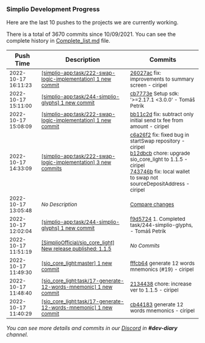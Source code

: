 
### Simplio Development Progress

Here are the last 10 pushes to the projects we are currently working.

There is a total of 3670 commits since 10/09/2021. You can see the complete history in
 [Complete_list.md](Complete_list.md) file.

| Push Time | Description | Commits |
| --- | --- | --- |
| <sub>2022-10-17 16:11:23</sub> | <sub>[[simplio-app:task/222\-swap\-logic\-implementation] 1 new commit](https://github.com/SimplioOfficial/simplio-app/commit/26027ac11588299603652e92a0f4a8f2ef41ac70)</sub> | <sub>[26027ac](https://github.com/SimplioOfficial/simplio-app/commit/26027ac11588299603652e92a0f4a8f2ef41ac70) fix: improvements to summary screen - ciripel</sub> |
| <sub>2022-10-17 15:11:00</sub> | <sub>[[simplio-app:task/244\-simplio\-glyphs] 1 new commit](https://github.com/SimplioOfficial/simplio-app/commit/cb7773e18bb463ec45ecad8080c18215081c785c)</sub> | <sub>[cb7773e](https://github.com/SimplioOfficial/simplio-app/commit/cb7773e18bb463ec45ecad8080c18215081c785c) Setup  sdk: '>=2.17.1 <3.0.0' - Tomáš Petrík</sub> |
| <sub>2022-10-17 15:08:09</sub> | <sub>[[simplio-app:task/222\-swap\-logic\-implementation] 1 new commit](https://github.com/SimplioOfficial/simplio-app/commit/bb11c2d66cc102ad30d3bde798467a8e638e0da6)</sub> | <sub>[bb11c2d](https://github.com/SimplioOfficial/simplio-app/commit/bb11c2d66cc102ad30d3bde798467a8e638e0da6) fix: subtract only initial send tx fee from amount - ciripel</sub> |
| <sub>2022-10-17 14:33:09</sub> | <sub>[[simplio-app:task/222\-swap\-logic\-implementation] 3 new commits](https://github.com/SimplioOfficial/simplio-app/compare/6f5352631173...743746b6499b)</sub> | <sub>[c6a26f2](https://github.com/SimplioOfficial/simplio-app/commit/c6a26f2e6b91f2bfa9be73026f624dee90176b95) fix: fixed bug in startSwap repository - ciripel<br>[b12dbcb](https://github.com/SimplioOfficial/simplio-app/commit/b12dbcb758bb351db83b378e526120c9fbdc2367) chore: upgrade sio_core_light to 1.1.5 - ciripel<br>[743746b](https://github.com/SimplioOfficial/simplio-app/commit/743746b6499befde33656ff125110a3d96e5f9ba) fix: local wallet to swap not sourceDepositAddress - ciripel</sub> |
| <sub>2022-10-17 13:05:48</sub> | <sub>_No Description_</sub> | <sub>[Compare changes](https://github.com/SimplioOfficial/simplio-app/compare/2fad8dfcb686...761a55243cd5)</sub> |
| <sub>2022-10-17 12:02:04</sub> | <sub>[[simplio-app:task/244\-simplio\-glyphs] 1 new commit](https://github.com/SimplioOfficial/simplio-app/commit/f9d572438fd4d5f33fcea41aba43dc9a788b3598)</sub> | <sub>[f9d5724](https://github.com/SimplioOfficial/simplio-app/commit/f9d572438fd4d5f33fcea41aba43dc9a788b3598) 1. Completed task/244-simplio-glyphs, - Tomáš Petrík</sub> |
| <sub>2022-10-17 11:51:19</sub> | <sub>[[SimplioOfficial/sio_core_light] New release published: 1\.1\.5](https://github.com/SimplioOfficial/sio_core_light/releases/tag/1.1.5)</sub> | <sub>_No Commits_</sub> |
| <sub>2022-10-17 11:49:30</sub> | <sub>[[sio_core_light:master] 1 new commit](https://github.com/SimplioOfficial/sio_core_light/commit/fffcb64a11cda0d62d479580c7248ac15ca101c3)</sub> | <sub>[fffcb64](https://github.com/SimplioOfficial/sio_core_light/commit/fffcb64a11cda0d62d479580c7248ac15ca101c3) generate 12 words mnemonics (#19) - ciripel</sub> |
| <sub>2022-10-17 11:48:40</sub> | <sub>[[sio_core_light:task/17\-generate\-12\-words\-mnemonic] 1 new commit](https://github.com/SimplioOfficial/sio_core_light/commit/2134438322a07fc0c8368f62fe271136a4a43434)</sub> | <sub>[2134438](https://github.com/SimplioOfficial/sio_core_light/commit/2134438322a07fc0c8368f62fe271136a4a43434) chore: increase ver to 1.1.5 - ciripel</sub> |
| <sub>2022-10-17 11:40:29</sub> | <sub>[[sio_core_light:task/17\-generate\-12\-words\-mnemonic] 1 new commit](https://github.com/SimplioOfficial/sio_core_light/commit/cb441838714206f50058478da41c06975565547a)</sub> | <sub>[cb44183](https://github.com/SimplioOfficial/sio_core_light/commit/cb441838714206f50058478da41c06975565547a) generate 12 words mnemonics - ciripel</sub> |

_You can see more details and commits in our [Discord](https://discord.gg/aKhjuwZmdP) in **#dev-diary** channel._
